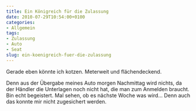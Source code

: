 ```yaml
---
title: Ein Königreich für die Zulassung
date: 2010-07-29T10:54:00+0100
categories:
- Allgemein
tags:
- Zulassung
- Auto
- Seat
slug: ein-koenigreich-fuer-die-zulassung
---
```

Gerade eben könnte ich kotzen. Meterweit und flächendeckend.

Denn aus der Übergabe meines Auto morgen Nachmittag wird nichts, da der Händler die Unterlagen noch nicht hat, die man zum Anmelden braucht. Bin echt begeistert. Mal sehen, ob es nächste Woche was wird... Denn auch das konnte mir nicht zugesichert werden.